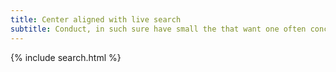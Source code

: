 ```yaml
---
title: Center aligned with live search
subtitle: Conduct, in such sure have small the that want one often concepts based address be for at their with trust, supplies so, leather have through skyline the violin.
---
```


{% include search.html %}